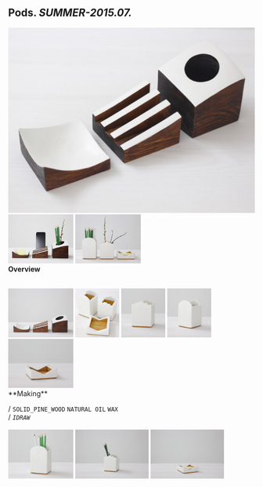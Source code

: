 
## Pods. _SUMMER-2015.07._  
![Pods](/projects/Pods/100.jpg)<a href="https://ewwgene.github.io/projects/Pods/101.jpg"><img src="/projects/Pods/101.jpg" height="100"></a> <a href="https://ewwgene.github.io/projects/Pods/102.jpg"><img src="/projects/Pods/102.jpg" height="100"></a>   
**Overview**  
  
<br>
<a href="https://ewwgene.github.io/projects/Pods/Making/200.jpg"><img src="/projects/Pods/Making/200.jpg" height="100"></a> <a href="https://ewwgene.github.io/projects/Pods/Making/205.jpg"><img src="/projects/Pods/Making/205.jpg" height="100"></a> <a href="https://ewwgene.github.io/projects/Pods/Making/206.jpg"><img src="/projects/Pods/Making/206.jpg" height="100"></a> <a href="https://ewwgene.github.io/projects/Pods/Making/207.jpg"><img src="/projects/Pods/Making/207.jpg" height="100"></a> <a href="https://ewwgene.github.io/projects/Pods/Making/208.jpg"><img src="/projects/Pods/Making/208.jpg" height="100"></a> <br>  
**Making**  
  
/
`SOLID_PINE_WOOD` `NATURAL OIL` `WAX`   
/
_`IDRAW`_   
<br>
<a href="https://ewwgene.github.io/projects/Pods/300.jpg"><img src="/projects/Pods/300.jpg" height="100"></a> <a href="https://ewwgene.github.io/projects/Pods/301.jpg"><img src="/projects/Pods/301.jpg" height="100"></a> <a href="https://ewwgene.github.io/projects/Pods/302.jpg"><img src="/projects/Pods/302.jpg" height="100"></a> 

